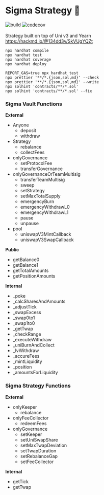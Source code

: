 # Sigma Strategy 🐙

![build](https://github.com/Anon-Farm/sigma-strategy-contracts/actions/workflows/main.yml/badge.svg)
[![codecov](https://codecov.io/gh/Anon-Farm/sigma-strategy-contracts/branch/main/graph/badge.svg?token=EIERACYX9R)](https://codecov.io/gh/Anon-Farm/sigma-strategy-contracts) <br> <br>
Strategy built on top of Uni v3 and Yearn <br>
https://hackmd.io/@134dd3v/SkVUgYQZt

```shell
npx hardhat compile
npx hardhat test
npx hardhat coverage
npx hardhat deploy

REPORT_GAS=true npx hardhat test
npx prettier '**/*.{json,sol,md}' --check
npx prettier '**/*.{json,sol,md}' --write
npx solhint 'contracts/**/*.sol'
npx solhint 'contracts/**/*.sol' --fix
```

### Sigma Vault Functions

**External**

- Anyone
  - deposit
  - withdraw
- Strategy
  - rebalance
  - collectFees
- onlyGovernance
  - setProtocolFee
  - transferGovernance
- onlyGovernanceOrTeamMultisig
  - transferTeamMultisig
  - sweep
  - setStrategy
  - setMaxTotalSupply
  - emergencyBurn
  - emergencyWithdrawL0
  - emergencyWithdrawL1
  - pause
  - unpause
- pool
  - uniswapV3MintCallback
  - uniswapV3SwapCallback

**Public**

- getBalance0
- getBalance1
- getTotalAmounts
- getPositionAmounts

**Internal**

- \_poke
- \_calcSharesAndAmounts
- \_adjustTick
- \_swapExcess
- \_swap0to1
- \_swap1to0
- \_getTwap
- \_checkRange
- \_executeWithdraw
- \_uniBurnAndCollect
- \_lvWithdraw
- \_accureFees
- \_mintLiquidity
- \_position
- \_amountsForLiquidity

### Sigma Strategy Functions

**External**

- onlyKeeper
  - rebalance
- onlyFeeCollector
  - redeemFees
- onlyGovernance
  - setKeeper
  - setUniSwapShare
  - setMaxTwapDeviation
  - setTwapDuration
  - setRebalanceGap
  - setFeeCollector

**Internal**

- getTick
- getTwap
